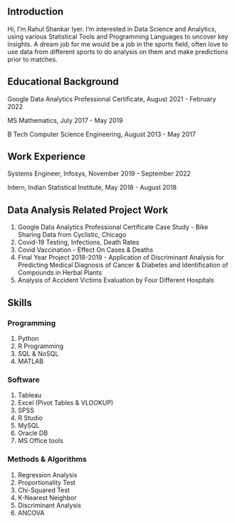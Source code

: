## Introduction

Hi, I’m Rahul Shankar Iyer. I’m interested in Data Science and Analytics, using various Statistical Tools and Programming Languages to uncover key insights. A dream job for me would be a job in the sports field, often love to use data from different sports to do analysis on them and make predictions prior to matches.

## Educational Background

Google Data Analytics Professional Certificate, August 2021 - February 2022

MS Mathematics, July 2017 - May 2019

B Tech Computer Science Engineering, August 2013 - May 2017

## Work Experience

Systems Engineer, Infosys, November 2019 - September 2022

Intern, Indian Statistical Institute, May 2018 - August 2018

## Data Analysis Related Project Work

1. Google Data Analytics Professional Certificate Case Study - Bike Sharing Data from Cyclistic, Chicago
2. Covid-19 Testing, Infections, Death Rates
3. Covid Vaccination - Effect On Cases & Deaths
4. Final Year Project 2018-2019 - Application of Discriminant Analysis for Predicting Medical Diagnosis of Cancer & Diabetes and Identification of Compounds in Herbal Plants
5. Analysis of Accident Victims Evaluation by Four Different Hospitals

## Skills

### Programming

1. Python
2. R Programming
3. SQL & NoSQL
4. MATLAB

### Software

1. Tableau
2. Excel (Pivot Tables & VLOOKUP)
3. SPSS
4. R Studio
5. MySQL
6. Oracle DB
7. MS Office tools

### Methods & Algorithms

1. Regression Analysis
2. Proportionality Test
3. Chi-Squared Test
4. K-Nearest Neighbor
5. Discriminant Analysis
6. ANCOVA

<!---
rahulshankariyer/rahulshankariyer is a ✨ special ✨ repository because its `README.md` (this file) appears on your GitHub profile.
You can click the Preview link to take a look at your changes.
--->
